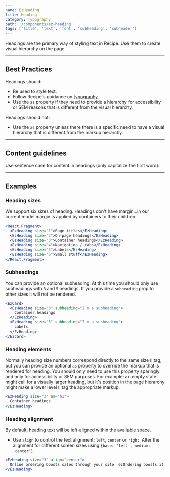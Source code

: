 ```yaml
---
name: EzHeading
title: Heading
category: Typography
path: '/components/ez-heading'
tags: ['title', 'text', 'font', 'subheading', 'subheader']
---
```


Headings are the primary way of styling text in Recipe. Use them to create visual hierarchy on the page.

---

## Best Practices

Headings should:

- Be used to style text.
- Follow Recipe's guidance on [typography](/styles/style#typography).
- Use the `as` property if they need to provide a hierarchy for accessibility or SEM reasons that is different from the visual hierarchy.

Headings should not:

- Use the `as` property unless there there is a specific need to have a visual hierarchy that is different from the markup hierarchy.

---

## Content guidelines

Use sentence case for content in headings (only capitalize the first word).

---

## Examples

### Heading sizes

We support six sizes of heading. Headings don't have margin...in our current model margin is applied by containers to their children.

```jsx
<React.Fragment>
  <EzHeading size="1">Page titles</EzHeading>
  <EzHeading size="2">On-page headings</EzHeading>
  <EzHeading size="3">Container headings</EzHeading>
  <EzHeading size="4">Navigation / tabs</EzHeading>
  <EzHeading size="5">Labels</EzHeading>
  <EzHeading size="6">Small stuff</EzHeading>
</React.Fragment>
```

### Subheadings

You can provide an optional subheading. At this time you should only use subheadings with `3` and `5` headings. If you provide a `subheading` prop to other sizes it will not be rendered.

```jsx
<EzCard>
  <EzHeading size="3" subheading="I'm a subheading">
    Container headings
  </EzHeading>
  <EzHeading size="5" subheading="I'm a subheading">
    Labels
  </EzHeading>
</EzCard>
```

### Heading elements

Normally heading size numbers correspond directly to the same size `h` tag, but you can provide an optional `as` property to override the markup that is rendered for heading. You should only need to use this property sparingly and only for accessibility or SEM purposes. For example: an empty state might call for a visually larger heading, but it's position in the page hierarchy might make a lower level `h` tag the appropriate markup.

```jsx
<EzHeading size="3" as="h1">
  Container headings
</EzHeading>
```

### Heading alignment

By default, heading text will be left-aligned within the available space.

- Use `align` to control the text alignment: `left`, `center` or `right`. Alter the alignment for different screen sizes using `{base: 'left', medium: 'center'}`.

```jsx
<EzHeading size="3" align="center">
  Online ordering boosts sales through your site. ezOrdering boosts it further.
</EzHeading>
```
